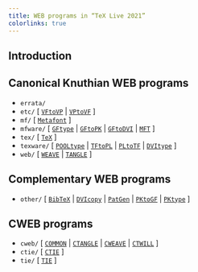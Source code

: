 ```yaml
---
title: WEB programs in “TeX Live 2021”
colorlinks: true
---
```


## Introduction

## Canonical Knuthian WEB programs

* `errata/`
* `etc/` \[ [`VFtoVP`](vftovp.pdf) \| [`VPtoVF`](vptovf.pdf) \]
* `mf/` \[ [`Metafont`](mf.pdf) \]
* `mfware/` \[ [`GFtype`](gftype.pdf) \| [`GFtoPK`](gftopk.pdf) \| [`GFtoDVI`](gftodvi.pdf) \| [`MFT`](mft.pdf) \]
* `tex/` \[ [`TeX`](tex.pdf) \]
* `texware/` \[ [`POOLtype`](pooltype.pdf) \| [`TFtoPL`](tftopl.pdf) \| [`PLtoTF`](pltotf.pdf) \| [`DVItype`](dvitype.pdf) \]
* `web/` \[ [`WEAVE`](weave.pdf) \| [`TANGLE`](tangle.pdf) \]

## Complementary WEB programs

* `other/` \[ [`BibTeX`](bibtex.pdf) \| [`DVIcopy`](dvicopy.pdf) \| [`PatGen`](patgen.pdf) \| [`PKtoGF`](pktogf.pdf) \| [`PKtype`](pktype.pdf) \]

## CWEB programs

* `cweb/` \[ [`COMMON`](common.pdf) \| [`CTANGLE`](ctangle.pdf) \| [`CWEAVE`](cweave.pdf) \| [`CTWILL`](ctwill.pdf) \]
* `ctie/` \[ [`CTIE`](ctie.pdf) \]
* `tie/` \[ [`TIE`](tie.pdf) \]
